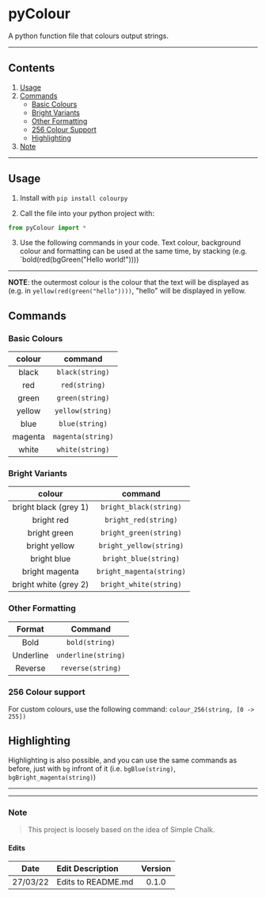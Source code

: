 # pyColour

A python function file that colours output strings.

---
## **Contents**
1. [Usage](#usage)
2. [Commands](#commands)
    - [Basic Colours](#basic-colours)
    - [Bright Variants](#bright-variants)
    - [Other Formatting](#other-formatting)
    - [256 Colour Support](#256-colour-support)
    - [Highlighting](#highlighting)
3. [Note](#note)

---


## **Usage**

1. Install with `pip install colourpy`

2. Call the file into your python project with:

```python
from pyColour import *
```

3. Use the following commands in your code.
    Text colour, background colour and formatting can be used at the same time, by stacking (e.g. `bold(red(bgGreen("Hello world!"))))
---
**NOTE**: the outermost colour is the colour that the text will be displayed as (e.g. in `yellow(red(green("hello"))))`, "hello" will be displayed in yellow.

## **Commands**


### **Basic Colours**
**colour**|**command**
:-----:|:-----:
black|`black(string)`
red|`red(string)`
green|`green(string)`
yellow|`yellow(string)`
blue|`blue(string)`
magenta|`magenta(string)`
white|`white(string)`



### **Bright Variants**
**colour**|**command**
:-----:|:-----:
bright black (grey 1)|`bright_black(string)`
bright red|`bright_red(string)`
bright green|`bright_green(string)`
bright yellow|`bright_yellow(string)`
bright blue|`bright_blue(string)`
bright magenta|`bright_magenta(string)`
bright white (grey 2)|`bright_white(string)`



### **Other Formatting**
**Format**|**Command**
:-----:|:-----:
Bold|`bold(string)`
Underline|`underline(string)`
Reverse|`reverse(string)`



### **256 Colour support**

For custom colours, use the following command:
`colour_256(string, [0 -> 255])`

## Highlighting

Highlighting is also possible, and you can use the same commands as before, just with `bg` infront of it (i.e. `bgBlue(string)`, `bgBright_magenta(string)`)

---
---

### Note
> This project is loosely based on the idea of Simple Chalk.

#### Edits
Date|Edit Description|Version
:----:|:----|:----:
27/03/22|Edits to README.md|0.1.0
